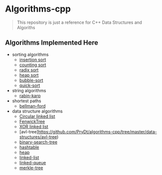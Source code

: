 # Algorithms-cpp
> This repository is just a reference for C++ Data Structures and Algoriths

## Algorithms Implemented Here
 - sorting algorithms
    - [insertion sort](https://github.com/PryDt/algorithms-cpp/tree/master/algorithms/insertion-sort)
    - [counting sort](https://github.com/PryDt/algorithms-cpp/tree/master/algorithms/counting-sort)
    - [radix sort](https://github.com/PryDt/algorithms-cpp/tree/master/algorithms/radix-sort)
    - [heap sort](https://github.com/PryDt/algorithms-cpp/tree/master/algorithms/heap-sort)
    - [bubble-sort](https://github.com/PryDt/algorithms-cpp/tree/master/algorithms/bubble-sort)
    - [quick-sort](https://github.com/PryDt/algorithms-cpp/tree/master/algorithms/quick-sort)
 - string algorithms
    - [rabin-karp](https://github.com/PryDt/algorithms-cpp/tree/master/algorithms/rabin-karp)
 - shortest paths
    - [bellman–ford](https://github.com/PryDt/algorithms-cpp/tree/master/algorithms/BellmanFord)
 - data structure algorithms
    - [Circular linked list](https://github.com/PryDt/algorithms-cpp/tree/master/data-structures/Circular%20linked%20list)
    - [FenwickTree](https://github.com/PryDt/algorithms-cpp/tree/master/data-structures/FenwickTree)
    - [XOR linked list](https://github.com/PryDt/algorithms-cpp/tree/master/data-structures/XOR%20linked%20list)
    - [avl-tree]https://github.com/PryDt/algorithms-cpp/tree/master/data-structures/avl-tree)
    - [binary-search-tree](https://github.com/PryDt/algorithms-cpp/tree/master/data-structures/binary-search-tree)
    - [hashtable](https://github.com/PryDt/algorithms-cpp/tree/master/data-structures/hashtable)
    - [heap](https://github.com/PryDt/algorithms-cpp/tree/master/data-structures/heap)
    - [linked-list](https://github.com/PryDt/algorithms-cpp/tree/master/data-structures/linked-list)
    - [linked-queue](https://github.com/PryDt/algorithms-cpp/tree/master/data-structures/linked-queue)
    - [merkle-tree](https://github.com/PryDt/algorithms-cpp/tree/master/data-structures/merkle-tree)
    
